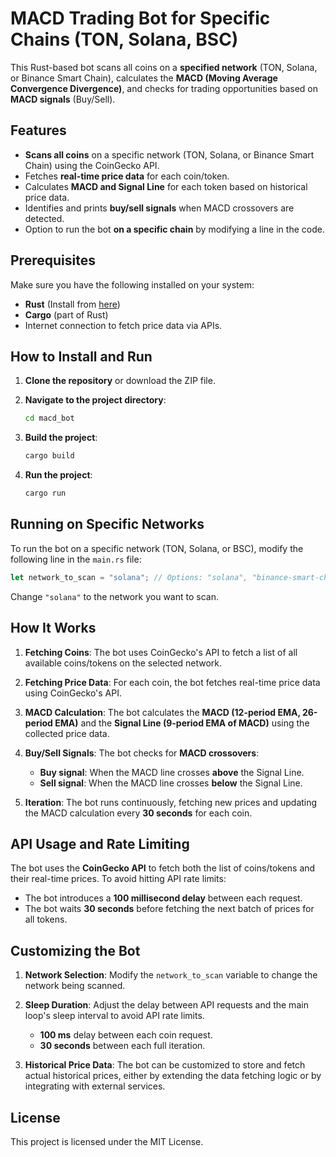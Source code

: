 
# MACD Trading Bot for Specific Chains (TON, Solana, BSC)

This Rust-based bot scans all coins on a **specified network** (TON, Solana, or Binance Smart Chain), calculates the **MACD (Moving Average Convergence Divergence)**, and checks for trading opportunities based on **MACD signals** (Buy/Sell).

## Features
- **Scans all coins** on a specific network (TON, Solana, or Binance Smart Chain) using the CoinGecko API.
- Fetches **real-time price data** for each coin/token.
- Calculates **MACD and Signal Line** for each token based on historical price data.
- Identifies and prints **buy/sell signals** when MACD crossovers are detected.
- Option to run the bot **on a specific chain** by modifying a line in the code.

## Prerequisites

Make sure you have the following installed on your system:

- **Rust** (Install from [here](https://www.rust-lang.org/tools/install))
- **Cargo** (part of Rust)
- Internet connection to fetch price data via APIs.

## How to Install and Run

1. **Clone the repository** or download the ZIP file.
2. **Navigate to the project directory**:

   ```bash
   cd macd_bot
   ```

3. **Build the project**:

   ```bash
   cargo build
   ```

4. **Run the project**:

   ```bash
   cargo run
   ```

## Running on Specific Networks

To run the bot on a specific network (TON, Solana, or BSC), modify the following line in the `main.rs` file:

```rust
let network_to_scan = "solana"; // Options: "solana", "binance-smart-chain", or "ton"
```

Change `"solana"` to the network you want to scan.

## How It Works

1. **Fetching Coins**: The bot uses CoinGecko's API to fetch a list of all available coins/tokens on the selected network.
   
2. **Fetching Price Data**: For each coin, the bot fetches real-time price data using CoinGecko's API.
   
3. **MACD Calculation**: The bot calculates the **MACD (12-period EMA, 26-period EMA)** and the **Signal Line (9-period EMA of MACD)** using the collected price data.

4. **Buy/Sell Signals**: The bot checks for **MACD crossovers**:
   - **Buy signal**: When the MACD line crosses **above** the Signal Line.
   - **Sell signal**: When the MACD line crosses **below** the Signal Line.
   
5. **Iteration**: The bot runs continuously, fetching new prices and updating the MACD calculation every **30 seconds** for each coin.

## API Usage and Rate Limiting

The bot uses the **CoinGecko API** to fetch both the list of coins/tokens and their real-time prices. To avoid hitting API rate limits:
- The bot introduces a **100 millisecond delay** between each request.
- The bot waits **30 seconds** before fetching the next batch of prices for all tokens.

## Customizing the Bot

1. **Network Selection**: Modify the `network_to_scan` variable to change the network being scanned.

2. **Sleep Duration**: Adjust the delay between API requests and the main loop's sleep interval to avoid API rate limits.
   - **100 ms** delay between each coin request.
   - **30 seconds** between each full iteration.
   
3. **Historical Price Data**: The bot can be customized to store and fetch actual historical prices, either by extending the data fetching logic or by integrating with external services.

## License

This project is licensed under the MIT License.
